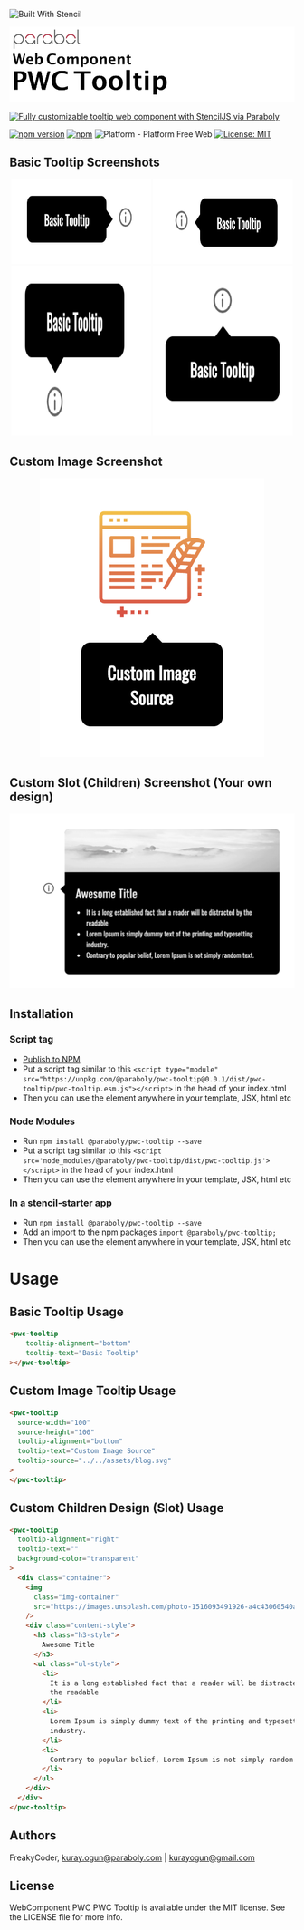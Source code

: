 ![Built With Stencil](https://img.shields.io/badge/-Built%20With%20Stencil-16161d.svg?logo=data%3Aimage%2Fsvg%2Bxml%3Bbase64%2CPD94bWwgdmVyc2lvbj0iMS4wIiBlbmNvZGluZz0idXRmLTgiPz4KPCEtLSBHZW5lcmF0b3I6IEFkb2JlIElsbHVzdHJhdG9yIDE5LjIuMSwgU1ZHIEV4cG9ydCBQbHVnLUluIC4gU1ZHIFZlcnNpb246IDYuMDAgQnVpbGQgMCkgIC0tPgo8c3ZnIHZlcnNpb249IjEuMSIgaWQ9IkxheWVyXzEiIHhtbG5zPSJodHRwOi8vd3d3LnczLm9yZy8yMDAwL3N2ZyIgeG1sbnM6eGxpbms9Imh0dHA6Ly93d3cudzMub3JnLzE5OTkveGxpbmsiIHg9IjBweCIgeT0iMHB4IgoJIHZpZXdCb3g9IjAgMCA1MTIgNTEyIiBzdHlsZT0iZW5hYmxlLWJhY2tncm91bmQ6bmV3IDAgMCA1MTIgNTEyOyIgeG1sOnNwYWNlPSJwcmVzZXJ2ZSI%2BCjxzdHlsZSB0eXBlPSJ0ZXh0L2NzcyI%2BCgkuc3Qwe2ZpbGw6I0ZGRkZGRjt9Cjwvc3R5bGU%2BCjxwYXRoIGNsYXNzPSJzdDAiIGQ9Ik00MjQuNywzNzMuOWMwLDM3LjYtNTUuMSw2OC42LTkyLjcsNjguNkgxODAuNGMtMzcuOSwwLTkyLjctMzAuNy05Mi43LTY4LjZ2LTMuNmgzMzYuOVYzNzMuOXoiLz4KPHBhdGggY2xhc3M9InN0MCIgZD0iTTQyNC43LDI5Mi4xSDE4MC40Yy0zNy42LDAtOTIuNy0zMS05Mi43LTY4LjZ2LTMuNkgzMzJjMzcuNiwwLDkyLjcsMzEsOTIuNyw2OC42VjI5Mi4xeiIvPgo8cGF0aCBjbGFzcz0ic3QwIiBkPSJNNDI0LjcsMTQxLjdIODcuN3YtMy42YzAtMzcuNiw1NC44LTY4LjYsOTIuNy02OC42SDMzMmMzNy45LDAsOTIuNywzMC43LDkyLjcsNjguNlYxNDEuN3oiLz4KPC9zdmc%2BCg%3D%3D&colorA=16161d&style=for-the-badge)

<img alt="WebComponent PWC Tooltip" src="assets/logo.png" width="1050"/>


[![Fully customizable tooltip web component with StencilJS via Paraboly](https://img.shields.io/badge/-Fully%20customizable%20tooltip%20web%20component%20with%20StencilJS%20via%20Paraboly-lightgrey?style=for-the-badge)](https://github.com/Paraboly/pwc-tooltip)


[![npm version](https://img.shields.io/npm/v/@paraboly/pwc-tooltip.svg?style=for-the-badge)](https://www.npmjs.com/package/@paraboly/pwc-tooltip)
[![npm](https://img.shields.io/npm/dt/@paraboly/pwc-tooltip.svg?style=for-the-badge)](https://www.npmjs.com/package/@paraboly/pwc-tooltip)
![Platform - Platform Free Web](https://img.shields.io/badge/-Web%20%7C%20Platform%20Free-blue?style=for-the-badge)
[![License: MIT](https://img.shields.io/badge/License-MIT-green.svg?style=for-the-badge)](https://opensource.org/licenses/MIT)


## Basic Tooltip Screenshots 

<p align="center">
  <img alt="WebComponent PWC Tooltip" src="assets/basic-left.png" width="49%" height="150" />
  <img alt="WebComponent PWC Tooltip" src="assets/basic-right.png" width="49%" height="150" />
  <img alt="WebComponent PWC Tooltip" src="assets/basic-top.png" width="49%" height="300" />
  <img alt="WebComponent PWC Tooltip" src="assets/basic-bottom.png" width="49%" height="300" />
</p>

## Custom Image Screenshot

<p align="center">
  <img alt="WebComponent PWC Tooltip" src="assets/custom-image.png" />
</p>


## Custom Slot (Children) Screenshot (Your own design)

<p align="center">
  <img alt="WebComponent PWC Tooltip" src="assets/custom-slot.png" />
</p>


## Installation

### Script tag

- [Publish to NPM](https://docs.npmjs.com/getting-started/publishing-npm-packages)
- Put a script tag similar to this `<script	type="module" src="https://unpkg.com/@paraboly/pwc-tooltip@0.0.1/dist/pwc-tooltip/pwc-tooltip.esm.js"></script>` in the head of your index.html
- Then you can use the element anywhere in your template, JSX, html etc

### Node Modules
- Run `npm install @paraboly/pwc-tooltip --save`
- Put a script tag similar to this `<script src='node_modules/@paraboly/pwc-tooltip/dist/pwc-tooltip.js'></script>` in the head of your index.html
- Then you can use the element anywhere in your template, JSX, html etc

### In a stencil-starter app
- Run `npm install @paraboly/pwc-tooltip --save`
- Add an import to the npm packages `import @paraboly/pwc-tooltip;`
- Then you can use the element anywhere in your template, JSX, html etc


# Usage

## Basic Tooltip Usage

```html
<pwc-tooltip
    tooltip-alignment="bottom"
    tooltip-text="Basic Tooltip"
></pwc-tooltip>
```

## Custom Image Tooltip Usage

```html
<pwc-tooltip
  source-width="100"
  source-height="100"
  tooltip-alignment="bottom"
  tooltip-text="Custom Image Source"
  tooltip-source="../../assets/blog.svg"
>
</pwc-tooltip>
```

## Custom Children Design (Slot) Usage

```html
<pwc-tooltip
  tooltip-alignment="right"
  tooltip-text=""
  background-color="transparent"
>
  <div class="container">
    <img
      class="img-container"
      src="https://images.unsplash.com/photo-1516093491926-a4c43060540a?ixlib=rb-1.2.1&ixid=eyJhcHBfaWQiOjEyMDd9&auto=format&fit=crop&w=2709&q=80"
    />
    <div class="content-style">
      <h3 class="h3-style">
        Awesome Title
      </h3>
      <ul class="ul-style">
        <li>
          It is a long established fact that a reader will be distracted by
          the readable
        </li>
        <li>
          Lorem Ipsum is simply dummy text of the printing and typesetting
          industry.
        </li>
        <li>
          Contrary to popular belief, Lorem Ipsum is not simply random text.
        </li>
      </ul>
    </div>
  </div>
</pwc-tooltip>
```

## Authors

FreakyCoder, kuray.ogun@paraboly.com | kurayogun@gmail.com

## License

WebComponent PWC PWC Tooltip is available under the MIT license. See the LICENSE file for more info.
